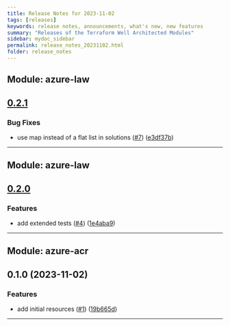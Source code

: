 ```yaml
---
title: Release Notes for 2023-11-02
tags: [releases]
keywords: release notes, announcements, what's new, new features
summary: "Releases of the Terraform Well Architected Modules"
sidebar: mydoc_sidebar
permalink: release_notes_20231102.html
folder: release_notes
---
```


## Module: azure-law
## [0.2.1](https://github.com/CloudNationHQ/terraform-azure-law/releases/tag/v0.2.1)


### Bug Fixes

* use map instead of a flat list in solutions ([#7](https://github.com/CloudNationHQ/terraform-azure-law/issues/7)) ([e3df37b](https://github.com/CloudNationHQ/terraform-azure-law/commit/e3df37b4a93757b258e4acbd46391e54e0a93b19))

---

## Module: azure-law
## [0.2.0](https://github.com/CloudNationHQ/terraform-azure-law/releases/tag/v0.2.0)


### Features

* add extended tests ([#4](https://github.com/CloudNationHQ/terraform-azure-law/issues/4)) ([1e4aba9](https://github.com/CloudNationHQ/terraform-azure-law/commit/1e4aba995bb9120de7ae12fa69656e3408311079))

---

## Module: azure-acr
## 0.1.0 (2023-11-02)


### Features

* add initial resources ([#1](https://github.com/CloudNationHQ/terraform-azure-acr/releases/tag/v0.1.0)) ([19b665d](https://github.com/CloudNationHQ/terraform-azure-acr/commit/19b665d2118a7e0f84544981e54cd09abb699e3f))

---


